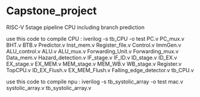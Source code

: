 # Capstone_project
RISC-V 5stage pipeline CPU including branch prediction

use this code to compile CPU : 
iverilog -s tb_CPU -o test PC.v PC_mux.v  BHT.v BTB.v Predictor.v Inst_mem.v Register_file.v Control.v ImmGen.v ALU_control.v ALU.v ALU_mux.v Forwarding_Unit.v Forwarding_mux.v Data_mem.v Hazard_detection.v IF_stage.v IF_ID.v ID_stage.v ID_EX.v EX_stage.v EX_MEM.v MEM_stage.v MEM_WB.v WB_stage.v Register.v TopCPU.v ID_EX_Flush.v EX_MEM_Flush.v Falling_edge_detector.v tb_CPU.v


use this code to compile npu :
iverilog -s tb_systolic_array -o test mac.v systolic_array.v tb_systolic_array.v
